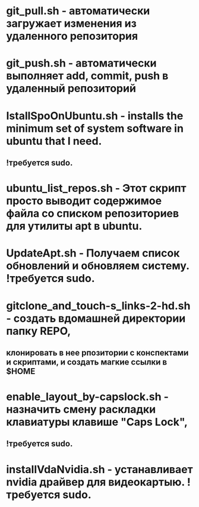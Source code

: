 # git_pull.sh - автоматически загружает изменения из удаленного репозитория
# git_push.sh - автоматически выполняет add, commit, push в удаленный репозиторий
# IstallSpoOnUbuntu.sh - installs the minimum set of system software in ubuntu that I need.
## !требуется sudo.
# ubuntu_list_repos.sh - Этот скрипт просто выводит содержимое файла со списком репозиториев для утилиты apt в ubuntu.
# UpdateApt.sh - Получаем список обновлений и обновляем систему. !требуется sudo.
# gitclone_and_touch-s_links-2-hd.sh - создать вдомашней директории папку REPO,
## клонировать в нее рпозитории с конспектами и скриптами, и создать магкие ссылки в $HOME
# enable_layout_by-capslock.sh - назначить смену раскладки клавиатуры клавише "Caps Lock",
## !требуется sudo.
# installVdaNvidia.sh - устанавливает nvidia драйвер для видеокартыю. !требуется sudo.

